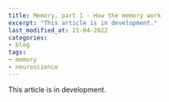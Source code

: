 ```yaml
---
title: Memory, part 1 - How the memory work
excerpt: "This article is in development."
last_modified_at: 21-04-2022
categories:
- blog
tags:  
- memory
- neuroscience
---
```


This article is in development.